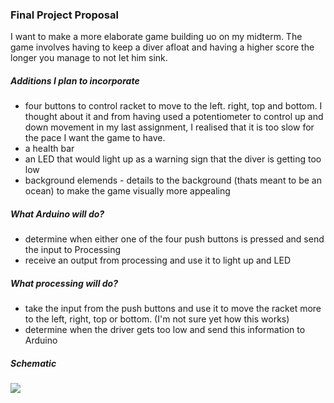 ### Final Project Proposal

I want to make a more elaborate game building uo on my midterm. The game involves having to keep a diver afloat and having a higher score the longer you manage to not let him sink. 

##### Additions I plan to incorporate 

- four buttons to control racket to move to the left. right, top and bottom. I thought about it and from having used a potentiometer to control up and down movement in my last assignment, I realised that it is too slow for the pace I want the game to have. 
- a health bar 
- an LED that would light up as a warning sign that the diver is getting too low
- background elemends - details to the background (thats meant to be an ocean) to make the game visually more appealing 

##### What Arduino will do?

- determine when either one of the four push buttons is pressed and send the input to Processing 
- receive an output from processing and use it to light up and LED

##### What processing will do?

- take the input from the push buttons and use it to move the racket more to the left, right, top or bottom. (I'm not sure yet how this works)
- determine when the driver gets too low and send this information to Arduino

##### Schematic

![](IntrotoIM/Images/im6.JPG)
